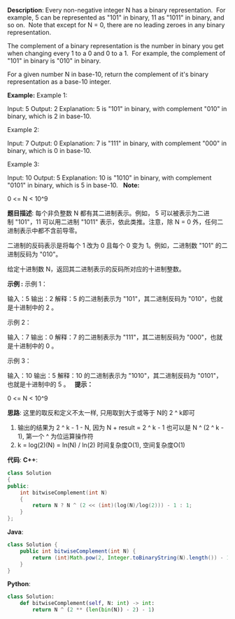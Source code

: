 __Description__:
Every non-negative integer N has a binary representation.  For example, 5 can be represented as "101" in binary, 11 as "1011" in binary, and so on.  Note that except for N = 0, there are no leading zeroes in any binary representation.

The complement of a binary representation is the number in binary you get when changing every 1 to a 0 and 0 to a 1.  For example, the complement of "101" in binary is "010" in binary.

For a given number N in base-10, return the complement of it's binary representation as a base-10 integer.

__Example:__
Example 1:

Input: 5
Output: 2
Explanation: 5 is "101" in binary, with complement "010" in binary, which is 2 in base-10.

Example 2:

Input: 7
Output: 0
Explanation: 7 is "111" in binary, with complement "000" in binary, which is 0 in base-10.

Example 3:

Input: 10
Output: 5
Explanation: 10 is "1010" in binary, with complement "0101" in binary, which is 5 in base-10.
 
__Note:__

0 <= N < 10^9

__题目描述__:
每个非负整数 N 都有其二进制表示。例如， 5 可以被表示为二进制 "101"，11 可以用二进制 "1011" 表示，依此类推。注意，除 N = 0 外，任何二进制表示中都不含前导零。

二进制的反码表示是将每个 1 改为 0 且每个 0 变为 1。例如，二进制数 "101" 的二进制反码为 "010"。

给定十进制数 N，返回其二进制表示的反码所对应的十进制整数。

__示例 :__
示例 1：

输入：5
输出：2
解释：5 的二进制表示为 "101"，其二进制反码为 "010"，也就是十进制中的 2 。

示例 2：

输入：7
输出：0
解释：7 的二进制表示为 "111"，其二进制反码为 "000"，也就是十进制中的 0 。

示例 3：

输入：10
输出：5
解释：10 的二进制表示为 "1010"，其二进制反码为 "0101"，也就是十进制中的 5 。
 
__提示：__

0 <= N < 10^9

__思路__:
这里的取反和定义不太一样, 只用取到大于或等于 N的 2 ^ k即可
1. 输出的结果为 2 ^ k - 1 - N, 因为 N + result = 2 ^ k - 1
也可以是 N ^ (2 ^ k - 1), 第一个 ^ 为位运算操作符
2. k = log(2)(N) = ln(N) / ln(2)
时间复杂度O(1), 空间复杂度O(1)

__代码__:
__C++__:
```C++
class Solution 
{
public:
    int bitwiseComplement(int N) 
    {
        return N ? N ^ (2 << (int)(log(N)/log(2))) - 1 : 1;
    }
};
```

__Java__:
```Java
class Solution {
    public int bitwiseComplement(int N) {
        return (int)Math.pow(2, Integer.toBinaryString(N).length()) - 1 ^ N;
    }
}
```

__Python__:
```Python
class Solution:
    def bitwiseComplement(self, N: int) -> int:
        return N ^ (2 ** (len(bin(N)) - 2) - 1)
```